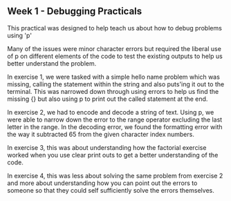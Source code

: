 ## Week 1 - Debugging Practicals

This practical was designed to help teach us about how to debug problems using 'p'

Many of the issues were minor character errors but required the liberal use of p on different elements of the code to test the existing outputs to help us better understand the problem.

In exercise 1, we were tasked with a simple hello name problem which was missing, calling the statement within the string and also puts'ing it out to the terminal.
This was narrowed down through using errors to help us find the missing {} but also using p to print out the called statement at the end.

In exercise 2, we had to encode and decode a string of text. Using p, we were able to narrow down the error to the range operator excluding the last letter in the range.
In the decoding error, we found the formatting error with the way it subtracted 65 from the given character index numbers.

In exercise 3, this was about understanding how the factorial exercise worked when you use clear print outs to get a better understanding of the code.

In exercise 4, this was less about solving the same problem from exercise 2 and more about understanding how you can point out the errors to someone so that they could self sufficiently solve the errors themselves.